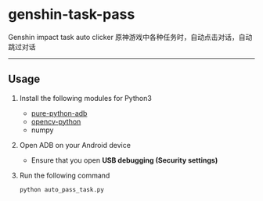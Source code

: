 # genshin-task-pass

Genshin impact task auto clicker
原神游戏中各种任务时，自动点击对话，自动跳过对话

---

## Usage

1. Install the following modules for Python3

   - [pure-python-adb](https://github.com/Swind/pure-python-adb)
   - [opencv-python](https://github.com/opencv/opencv-python)
   - numpy

2. Open ADB on your Android device

   - Ensure that you open **USB debugging (Security settings)**

3. Run the following command

    `python auto_pass_task.py`
